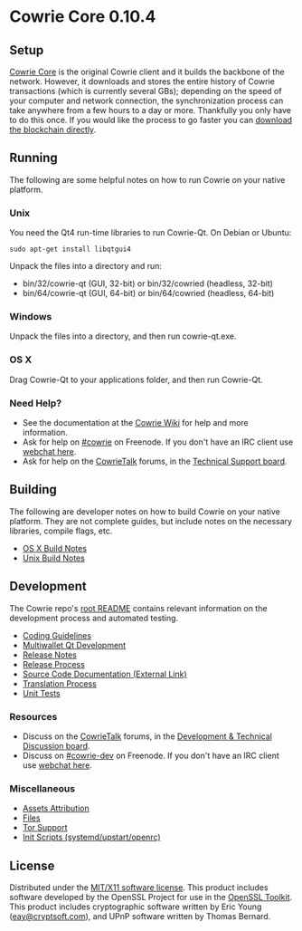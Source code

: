 Cowrie Core 0.10.4
=====================

Setup
---------------------
[Cowrie Core](http://cowrie.org/en/download) is the original Cowrie client and it builds the backbone of the network. However, it downloads and stores the entire history of Cowrie transactions (which is currently several GBs); depending on the speed of your computer and network connection, the synchronization process can take anywhere from a few hours to a day or more. Thankfully you only have to do this once. If you would like the process to go faster you can [download the blockchain directly](bootstrap.md).

Running
---------------------
The following are some helpful notes on how to run Cowrie on your native platform.

### Unix

You need the Qt4 run-time libraries to run Cowrie-Qt. On Debian or Ubuntu:

	sudo apt-get install libqtgui4

Unpack the files into a directory and run:

- bin/32/cowrie-qt (GUI, 32-bit) or bin/32/cowried (headless, 32-bit)
- bin/64/cowrie-qt (GUI, 64-bit) or bin/64/cowried (headless, 64-bit)



### Windows

Unpack the files into a directory, and then run cowrie-qt.exe.

### OS X

Drag Cowrie-Qt to your applications folder, and then run Cowrie-Qt.

### Need Help?

* See the documentation at the [Cowrie Wiki](https://en.cowrie.it/wiki/Main_Page)
for help and more information.
* Ask for help on [#cowrie](http://webchat.freenode.net?channels=cowrie) on Freenode. If you don't have an IRC client use [webchat here](http://webchat.freenode.net?channels=cowrie).
* Ask for help on the [CowrieTalk](https://cowrietalk.org/) forums, in the [Technical Support board](https://cowrietalk.org/index.php?board=4.0).

Building
---------------------
The following are developer notes on how to build Cowrie on your native platform. They are not complete guides, but include notes on the necessary libraries, compile flags, etc.

- [OS X Build Notes](build-osx.md)
- [Unix Build Notes](build-unix.md)

Development
---------------------
The Cowrie repo's [root README](https://github.com/cowrie/cowrie/blob/master/README.md) contains relevant information on the development process and automated testing.

- [Coding Guidelines](coding.md)
- [Multiwallet Qt Development](multiwallet-qt.md)
- [Release Notes](release-notes.md)
- [Release Process](release-process.md)
- [Source Code Documentation (External Link)](https://dev.visucore.com/cowrie/doxygen/)
- [Translation Process](translation_process.md)
- [Unit Tests](unit-tests.md)

### Resources
* Discuss on the [CowrieTalk](https://cowrietalk.org/) forums, in the [Development & Technical Discussion board](https://cowrietalk.org/index.php?board=6.0).
* Discuss on [#cowrie-dev](http://webchat.freenode.net/?channels=cowrie) on Freenode. If you don't have an IRC client use [webchat here](http://webchat.freenode.net/?channels=cowrie-dev).

### Miscellaneous
- [Assets Attribution](assets-attribution.md)
- [Files](files.md)
- [Tor Support](tor.md)
- [Init Scripts (systemd/upstart/openrc)](init.md)

License
---------------------
Distributed under the [MIT/X11 software license](http://www.opensource.org/licenses/mit-license.php).
This product includes software developed by the OpenSSL Project for use in the [OpenSSL Toolkit](https://www.openssl.org/). This product includes
cryptographic software written by Eric Young ([eay@cryptsoft.com](mailto:eay@cryptsoft.com)), and UPnP software written by Thomas Bernard.
